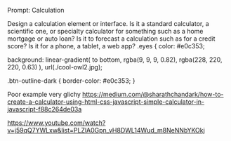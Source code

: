 Prompt: Calculation

Design a calculation element or interface. Is it a standard calculator, a scientific one, or specialty calculator for something such as a home mortgage or auto loan? Is it to forecast a calculation such as for a credit score? Is it for a phone, a tablet, a web app?
.eyes {
color: #e0c353;

background: linear-gradient(
to bottom,
rgba(9, 9, 9, 0.82),
rgba(228, 220, 220, 0.63)
),
url(./cool-owl2.jpg);

.btn-outline-dark {
border-color: #e0c353;
}

Poor example very glichy
https://medium.com/@sharathchandark/how-to-create-a-calculator-using-html-css-javascript-simple-calculator-in-javascript-f88c264de03a

https://www.youtube.com/watch?v=j59qQ7YWLxw&list=PLZlA0Gpn_vH8DWL14Wud_m8NeNNbYKOkj
